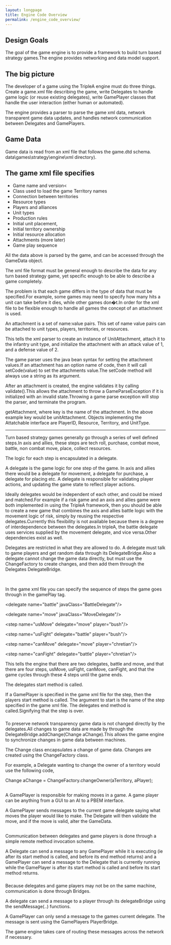 ```yaml
---
layout: longpage
title: Engine Code Overview
permalink: /engine_code_overview/
---
```



## Design Goals


The goal of the game engine is to provide a framework to
build turn based strategy games.The
engine provides networking and data model support.



## The big picture

The developer of a game using the TripleA engine must do
three things. Create a game.xml file
describing the game, write Delegates to handle game logic (or reuse existing
delegates), write GamePlayer classes that handle the user interaction (either
human or automated).


The engine provides a parser to parse the game xml data,
network transparent game data updates, and handles network communication
between Delegates and GamePlayers.

## Game Data

Game data is read from an xml file that follows the game.dtd
schema.
data\games\strategy\engine\xml directory).

## The game xml file specifies

* Game name and version<
* Class used to load the game
Territory names
* Connection between territories
* Resource types
* Players and alliances
* Unit types
* Production rules
* Initial unit placement, 
* Initial territory ownership 
* Initial resource allocation
* Attachments (more later)
* Game play sequence


All the data above is parsed by the game, and can be
accessed through the GameData object.


The xml file format must be general enough to describe the
data for any turn based strategy game, yet specific enough to be able to
describe a game completely. 


The problem is that each game differs in the type of data
that must be specified.For example,
some games may need to specify how many hits a unit can take before it dies,
while other games don�t.In order for
the xml file to be flexible enough to handle all games the concept of an
attachment is used.


An attachment is a set of name:value pairs.<span
style="mso-spacerun: yes">  This set of name value pairs can be attached
to unit types, players, territories, or resources.


This tells the xml parser to create an instance of
UnitAttachment, attach it to the infantry unit type, and initialize the
attachment with an attack value of 1, and a defense value of 2.



The game parser uses the java bean syntax for setting the
attachment values.If an attachment
has an option name of code, then it will call setCode(value) to set the
attachments value.The setCode method
will always use a string as its argument.



After an attachment is created, the engine validates it by
calling validate().This allows the
attachment to throw a GameParseException if it is initialized with an invalid
state.Throwing a game parse exception
will stop the parser, and terminate the program.



getAttachment,
where key is the name of the attachment. 
In the above example key would be unitAttachment.  Objects implementing the Attatchable
interface are PlayerID, Resource, Territory, and UnitType.


--------


Turn based strategy games generally go through a series of
well defined steps.In axis and allies,
these steps are tech roll, purchase, combat move, battle, non combat move,
place, collect resources.



The logic for each step is encapsulated in a delegate.


A delegate is the game logic for one step of the game.<span
style="mso-spacerun: yes">  In axis and allies there would be a delegate
for movement, a delegate for purchase, a delegate for placing etc.<span
style="mso-spacerun: yes">   A delegate is responsible for validating
player actions, and updating the game state to reflect player actions.



Ideally delegates would be independent of each other, and
could be mixed and matched.For example
if a risk game and an axis and allies game were both implemented in using the
TripleA framework, then you should be able to create a new game that combines
the axis and allies battle logic with the movement logic of risk, simply by reusing
the respective delegates.Currently
this flexibility is not available because there is a degree of interdependence
between the delegates.In tripleA, the
battle delegate uses services supplied by the movement delegate, and vice
versa.Other dependencies exist as
well.



Delegates are restricted in what they are allowed to do. A
delegate must talk to game players and get random data through its
DelegateBridge.Also a delegate cannot
change the game data directly, but must use the ChangeFactory to create
changes, and then add them through the Delegates DelegateBridge.



&nbsp;&nbsp;&nbsp;&nbsp;&nbsp;




In the game xml file you can specify the sequence of steps
the game goes through in the gamePlay tag. 









&lt;delegate name=&quot;battle&quot;
javaClass=&quot;BattleDelegate&quot;/&gt;

&lt;delegate name=&quot;move&quot;
javaClass=&quot;MoveDelegate&quot;/&gt;

&lt;step
name=&quot;usMove&quot; delegate=&quot;move&quot; player=&quot;bush&quot;/&gt;

&lt;step
name=&quot;usFight&quot; delegate=&quot;battle&quot;
player=&quot;bush&quot;/&gt;

&lt;step
name=&quot;canMove&quot; delegate=&quot;move&quot;
player=&quot;chretian&quot;/&gt;

&lt;step
name=&quot;canFight&quot; delegate=&quot;battle&quot;
player=&quot;chretian&quot;/&gt;



This tells the engine that there are two delegates, battle
and move, and that there are four steps, usMove, usFight, canMove, canFight,
and that the game cycles through these 4 steps until the game ends.





 The
     delegates start method is called. 
     
 If a
     GamePlayer is specified in the game xml file for the step, then the
     players start method is called. 
     The argument to start is the name of the step specified in the game
     xml file.
 The
     delegates end method is called.Signifying
     that the step is over.




###




To preserve network transparency game data is not changed
directly by the delegates.All changes
to game data are made by through the DelegateBridge.addChange(Change
aChange).This allows the game engine
to synchronize changes in game data between machines. 



The Change class encapsulates a change of game data.<span
style="mso-spacerun: yes">  Changes are created using the ChangeFactory
class.



For example, a Delegate wanting to change the owner of a
territory would use the following code,



Change
aChange = ChangeFactory.changeOwner(aTerritory, aPlayer);





##




A GamePlayer is responsible for making moves in a game.<span
style="mso-spacerun: yes">  A game player can be anything from a GUI to
an AI to a PBEM interface.



A GamePlayer sends messages to the current game delegate
saying what moves the player would like to make.<span style="mso-spacerun:
yes">  The Delegate will then validate the move, and if the move is
valid, alter the GameData.



##




Communication between delegates and game players is done
through a simple remote method invocation scheme. 




A Delegate can send a message to any GamePlayer while it is
executing (ie after its start method is called, and before its end method
returns) and a GamePlayer can send a message to the Delegate that is currently
running while the GamePlayer is after its start method is called and before its
start method returns.

###




Because delegates and game players may not be on the same
machine, communication is done through Bridges.<span style="mso-spacerun:
yes">  



A delegate can send a message to a player through its
delegateBridge using the sendMessage(..) functions.<span style="mso-spacerun:
yes">  



A GamePlayer can only send a message to the games current
delegate. The message is sent using the
GamePlayers PlayerBridge.

The game engine takes care of routing these messages across
the network if necessary.

